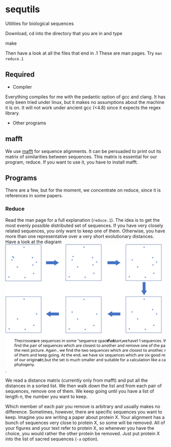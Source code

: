 # sequtils
Utilities for biological sequences

Download, cd into the directory that you are in and type

 make

Then have a look at all the files that end in .1 These are man pages.
Try `man reduce.1`

## Required

* Compiler

Everything compiles for me with the pedantic option of gcc and clang.
It has only been tried under linux, but it makes no assumptions about the machine it is on.
It will not work under ancient gcc (<4.8) since it expects the regex library.

* Other programs

mafft
-----
We use [mafft](https://mafft.cbrc.jp/alignment/software/) for sequence alignments. It can be persuaded to print out its matrix of similarities between sequences. This matrix is essential for our program, reduce.
If you want to use it, you have to install mafft.

## Programs

There are a few, but for the moment, we concentrate on reduce, since it is references in some papers.

### Reduce

Read the man page for a full explanation (`reduce.1`). The idea is to get the most evenly possible distributed set of sequences. If you have very closely related sequences, you only want to keep one of them. Otherwise, you have more than one representative over a very short evolutionary distances. Have a look at the diagram ![reduce_diag](./reduce_diagram.svg).

We read a distance matrix (currently only from mafft) and put all the distances in a sorted list. We then walk down the list and from each pair of sequences, remove one of them. We keep going until you have a list of length *n*, the number you want to keep.

Which member of each pair you remove is arbitrary and usually makes no difference. Sometimes, however, there are specific sequences you want to keep. Imagine you are writing a paper about protein X. Your alignment has a bunch of sequences very close to protein X, so some will be removed. All of your figures and your text refer to protein X, so whenever you have the choice, you would rather the other protein be removed. Just put protein X into the list of sacred sequences (`-a` option).
